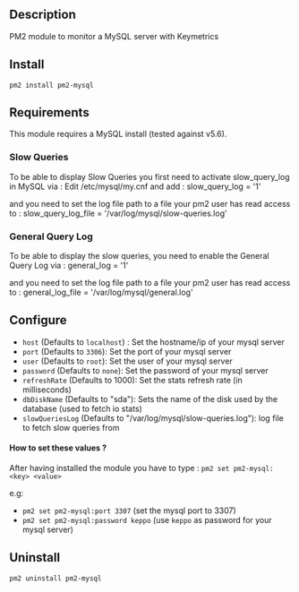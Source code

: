 ## Description

PM2 module to monitor a MySQL server with Keymetrics

## Install

`pm2 install pm2-mysql`

## Requirements

This module requires a MySQL install (tested against v5.6).

### Slow Queries

To be able to display Slow Queries you first need to activate slow_query_log in MySQL via :
Edit /etc/mysql/my.cnf and add : 
slow_query_log = '1'

and you need to set the log file path to a file your pm2 user has read access to : 
slow_query_log_file = '/var/log/mysql/slow-queries.log'

### General Query Log

To be able to display the slow queries, you need to enable the General Query Log via :
general_log = '1'

and you need to set the log file path to a file your pm2 user has read access to : 
general_log_file = '/var/log/mysql/general.log'


## Configure

- `host` (Defaults to `localhost`) : Set the hostname/ip of your mysql server
- `port` (Defaults to `3306`): Set the port of your mysql server
- `user` (Defaults to `root`): Set the user of your mysql server
- `password` (Defaults to `none`): Set the password of your mysql server
- `refreshRate` (Defaults to 1000): Set the stats refresh rate (in milliseconds)
- `dbDiskName` (Defaults to "sda"): Sets the name of the disk used by the database (used to fetch io stats)
- `slowQueriesLog` (Defaults to "/var/log/mysql/slow-queries.log"): log file to fetch slow queries from

#### How to set these values ?

 After having installed the module you have to type :
`pm2 set pm2-mysql:<key> <value>`

e.g: 
- `pm2 set pm2-mysql:port 3307` (set the mysql port to 3307)
- `pm2 set pm2-mysql:password keppo` (use `keppo` as password for your mysql server)

## Uninstall

`pm2 uninstall pm2-mysql`